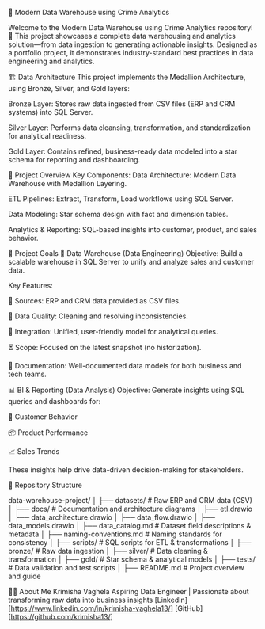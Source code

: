 🚓 Modern Data Warehouse using Crime Analytics

Welcome to the Modern Data Warehouse using Crime Analytics repository! 🚀
This project showcases a complete data warehousing and analytics solution—from data ingestion to generating actionable insights. Designed as a portfolio project, it demonstrates industry-standard best practices in data engineering and analytics.

🏗️ Data Architecture
This project implements the Medallion Architecture, using Bronze, Silver, and Gold layers:

Bronze Layer: Stores raw data ingested from CSV files (ERP and CRM systems) into SQL Server.

Silver Layer: Performs data cleansing, transformation, and standardization for analytical readiness.

Gold Layer: Contains refined, business-ready data modeled into a star schema for reporting and dashboarding.

📖 Project Overview
Key Components:
Data Architecture: Modern Data Warehouse with Medallion Layering.

ETL Pipelines: Extract, Transform, Load workflows using SQL Server.

Data Modeling: Star schema design with fact and dimension tables.

Analytics & Reporting: SQL-based insights into customer, product, and sales behavior.

🚀 Project Goals
🧱 Data Warehouse (Data Engineering)
Objective: Build a scalable warehouse in SQL Server to unify and analyze sales and customer data.

Key Features:

📂 Sources: ERP and CRM data provided as CSV files.

🧹 Data Quality: Cleaning and resolving inconsistencies.

🔗 Integration: Unified, user-friendly model for analytical queries.

⏳ Scope: Focused on the latest snapshot (no historization).

📄 Documentation: Well-documented data models for both business and tech teams.

📊 BI & Reporting (Data Analysis)
Objective: Generate insights using SQL queries and dashboards for:

👥 Customer Behavior

📦 Product Performance

📈 Sales Trends

These insights help drive data-driven decision-making for stakeholders.

📂 Repository Structure

data-warehouse-project/
│
├── datasets/                           # Raw ERP and CRM data (CSV)
│
├── docs/                               # Documentation and architecture diagrams
│   ├── etl.drawio
│   ├── data_architecture.drawio
│   ├── data_flow.drawio
│   ├── data_models.drawio
│   ├── data_catalog.md                 # Dataset field descriptions & metadata
│   ├── naming-conventions.md           # Naming standards for consistency
│
├── scripts/                            # SQL scripts for ETL & transformations
│   ├── bronze/                         # Raw data ingestion
│   ├── silver/                         # Data cleaning & transformation
│   ├── gold/                           # Star schema & analytical models
│
├── tests/                              # Data validation and test scripts
│
├── README.md                           # Project overview and guide

👩‍💻 About Me
Krimisha Vaghela
Aspiring Data Engineer | Passionate about transforming raw data into business insights
[LinkedIn] [https://www.linkedin.com/in/krimisha-vaghela13/]
[GitHub] [https://github.com/krimisha13/]
